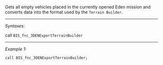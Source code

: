 Gets all empty vehicles placed in the currently opened Eden mission and converts data into the format used by the `Terrain Builder`.


---
*Syntaxes:*

call `BIS_fnc_3DENExportTerrainBuilder`

---
*Example 1:*

```sqf
call BIS_fnc_3DENExportTerrainBuilder;
```